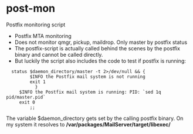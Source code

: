 # post-mon
Postfix monitoring script

- Postfix MTA monitoring
- Does not monitor qmgr, pickup, maildrop. Only master by postfix status
- The postfix-script is actually called behind the scenes by the postfix binary and cannot be called directly.
- But luckily the script also includes the code to test if postfix is running:
```ssh
  status $daemon_directory/master -t 2>/dev/null && {
         $INFO the Postfix mail system is not running
         exit 1
 	       }
  	 $INFO the Postfix mail system is running: PID: `sed 1q pid/master.pid`
  	 exit 0
    	 ;;
```

The variable $daemon_directory gets set by the calling postfix binary.
On my system it resolves to **/var/packages/MailServer/target/libexec/**
